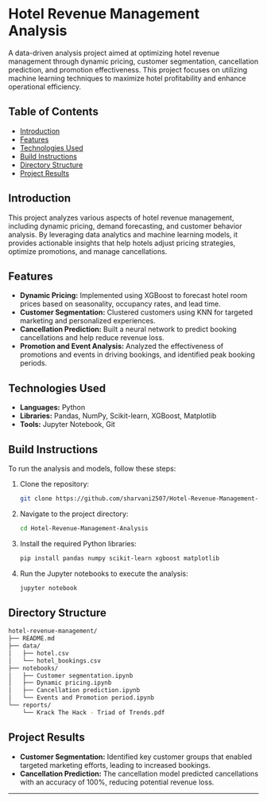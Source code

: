 # Hotel Revenue Management Analysis

A data-driven analysis project aimed at optimizing hotel revenue management through dynamic pricing, customer segmentation, cancellation prediction, and promotion effectiveness. This project focuses on utilizing machine learning techniques to maximize hotel profitability and enhance operational efficiency.

## Table of Contents  
- [Introduction](#introduction)  
- [Features](#features)  
- [Technologies Used](#technologies-used)  
- [Build Instructions](#build-instructions)  
- [Directory Structure](#directory-structure)  
- [Project Results](#project-results)

## Introduction  
This project analyzes various aspects of hotel revenue management, including dynamic pricing, demand forecasting, and customer behavior analysis. By leveraging data analytics and machine learning models, it provides actionable insights that help hotels adjust pricing strategies, optimize promotions, and manage cancellations.

## Features  
- **Dynamic Pricing:** Implemented using XGBoost to forecast hotel room prices based on seasonality, occupancy rates, and lead time.
- **Customer Segmentation:** Clustered customers using KNN for targeted marketing and personalized experiences.
- **Cancellation Prediction:** Built a neural network to predict booking cancellations and help reduce revenue loss.
- **Promotion and Event Analysis:** Analyzed the effectiveness of promotions and events in driving bookings, and identified peak booking periods.

## Technologies Used  
- **Languages:** Python  
- **Libraries:** Pandas, NumPy, Scikit-learn, XGBoost, Matplotlib 
- **Tools:** Jupyter Notebook, Git

## Build Instructions  
To run the analysis and models, follow these steps:

1. Clone the repository:
    ```bash
    git clone https://github.com/sharvani2507/Hotel-Revenue-Management-Analysis.git
    ```
2. Navigate to the project directory:
    ```bash
    cd Hotel-Revenue-Management-Analysis
    ```
3. Install the required Python libraries:
    ```bash
    pip install pandas numpy scikit-learn xgboost matplotlib
    ```
4. Run the Jupyter notebooks to execute the analysis:
    ```bash
    jupyter notebook
    ```

## Directory Structure  
```bash
hotel-revenue-management/
├── README.md
├── data/
│   ├── hotel.csv
│   └── hotel_bookings.csv
├── notebooks/
│   ├── Customer segmentation.ipynb
│   ├── Dynamic pricing.ipynb
│   ├── Cancellation prediction.ipynb
│   └── Events and Promotion period.ipynb
└── reports/
    └── Krack The Hack - Triad of Trends.pdf
```

## Project Results  
- **Customer Segmentation:** Identified key customer groups that enabled targeted marketing efforts, leading to increased bookings.
- **Cancellation Prediction:** The cancellation model predicted cancellations with an accuracy of 100%, reducing potential revenue loss.

---
